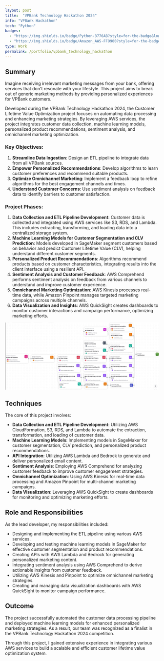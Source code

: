 ```yaml
---
layout: post
title:  "VPBank Technology Hackathon 2024"
info: "VPBank Hackathon"
tech: "Python"
badges: 
  - "https://img.shields.io/badge/Python-3776AB?style=for-the-badge&logo=python&logoColor=white"
  - "https://img.shields.io/badge/Amazon_AWS-FF9900?style=for-the-badge&logo=amazonaws&logoColor=white"
type: Work
permalink: /portfolio/vpbank_technology_hackathon
---
```


## Summary

Imagine receiving irrelevant marketing messages from your bank, offering services that don't resonate with your lifestyle. This project aims to break out of generic marketing methods by providing personalized experiences for VPBank customers.

Developed during the VPBank Technology Hackathon 2024, the Customer Lifetime Value Optimization project focuses on automating data processing and enhancing marketing strategies. By leveraging AWS services, the project integrates customer data collection, machine learning models, personalized product recommendations, sentiment analysis, and omnichannel marketing optimization.

### Key Objectives:
1. **Streamline Data Ingestion**: Design an ETL pipeline to integrate data from all VPBank sources.
2. **Empower Personalized Recommendations**: Develop algorithms to learn customer preferences and recommend suitable products.
3. **Optimize Omnichannel Marketing**: Implement a feedback loop to refine algorithms for the best engagement channels and times.
4. **Understand Customer Concerns**: Use sentiment analysis on feedback data to identify barriers to customer satisfaction.

### Project Phases:
1. **Data Collection and ETL Pipeline Development**: Customer data is collected and integrated using AWS services like S3, RDS, and Lambda. This includes extracting, transforming, and loading data into a centralized storage system.
2. **Machine Learning Models for Customer Segmentation and CLV Prediction**: Models developed in SageMaker segment customers based on behavior and predict Customer Lifetime Value (CLV), helping understand different customer segments.
3. **Personalized Product Recommendations**: Algorithms recommend products based on customer characteristics, integrating results into the client interface using a resilient API.
4. **Sentiment Analysis and Customer Feedback**: AWS Comprehend performs sentiment analysis on feedback from various channels to understand and improve customer experience.
5. **Omnichannel Marketing Optimization**: AWS Kinesis processes real-time data, while Amazon Pinpoint manages targeted marketing campaigns across multiple channels.
6. **Data Visualization and Insights**: AWS QuickSight creates dashboards to monitor customer interactions and campaign performance, optimizing marketing efforts.

![Project Image](/images/vpbank_hackathon.png)

## Techniques

The core of this project involves:

- **Data Collection and ETL Pipeline Development**: Utilizing AWS CloudFormation, S3, RDS, and Lambda to automate the extraction, transformation, and loading of customer data.
- **Machine Learning Models**: Implementing models in SageMaker for customer segmentation, CLV prediction, and personalized product recommendations.
- **API Integration**: Utilizing AWS Lambda and Bedrock to generate and deliver personalized email content.
- **Sentiment Analysis**: Employing AWS Comprehend for analyzing customer feedback to improve customer engagement strategies.
- **Omnichannel Optimization**: Using AWS Kinesis for real-time data processing and Amazon Pinpoint for multi-channel marketing campaigns.
- **Data Visualization**: Leveraging AWS QuickSight to create dashboards for monitoring and optimizing marketing efforts.

## Role and Responsibilities

As the lead developer, my responsibilities included:

- Designing and implementing the ETL pipeline using various AWS services.
- Developing and testing machine learning models in SageMaker for effective customer segmentation and product recommendations.
- Creating APIs with AWS Lambda and Bedrock for generating personalized marketing content.
- Integrating sentiment analysis using AWS Comprehend to derive actionable insights from customer feedback.
- Utilizing AWS Kinesis and Pinpoint to optimize omnichannel marketing strategies.
- Creating and managing data visualization dashboards with AWS QuickSight to monitor campaign performance.

## Outcome

The project successfully automated the customer data processing pipeline and deployed machine learning models for enhanced personalized marketing strategies. As a result, our team was recognized as a finalist in the VPBank Technology Hackathon 2024 competition.

Through this project, I gained extensive experience in integrating various AWS services to build a scalable and efficient customer lifetime value optimization system.
